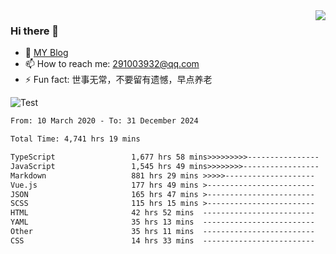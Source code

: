 <img align='right' src='https://github-readme-stats.vercel.app/api?username=niaogege&show_icons=true&theme=radical'/>

### Hi there 👋

- 🌱 [MY Blog](https://bythewayer.com/)
- 📫 How to reach me: 291003932@qq.com
- ⚡ Fun fact:  世事无常，不要留有遗憾，早点养老

![Test](https://github-readme-stats.vercel.app/api/top-langs/?username=niaogege&layout=compact)

<!--START_SECTION:waka-->

```txt
From: 10 March 2020 - To: 31 December 2024

Total Time: 4,741 hrs 19 mins

TypeScript                 1,677 hrs 58 mins>>>>>>>>>----------------   35.39 %
JavaScript                 1,545 hrs 49 mins>>>>>>>>-----------------   32.60 %
Markdown                   881 hrs 29 mins >>>>>--------------------   18.59 %
Vue.js                     177 hrs 49 mins >------------------------   03.75 %
JSON                       165 hrs 47 mins >------------------------   03.50 %
SCSS                       115 hrs 15 mins >------------------------   02.43 %
HTML                       42 hrs 52 mins  -------------------------   00.90 %
YAML                       35 hrs 13 mins  -------------------------   00.74 %
Other                      35 hrs 11 mins  -------------------------   00.74 %
CSS                        14 hrs 33 mins  -------------------------   00.31 %
```

<!--END_SECTION:waka-->
